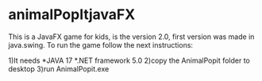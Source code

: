 # animalPopItjavaFX
This is a JavaFX game for kids, is the version 2.0, first version was made in java.swing.
To run the game follow the next instructions:

1)It needs 
	*JAVA 17
	*.NET framework 5.0
2)copy the AnimalPopit folder to desktop
3)run AnimalPopit.exe

